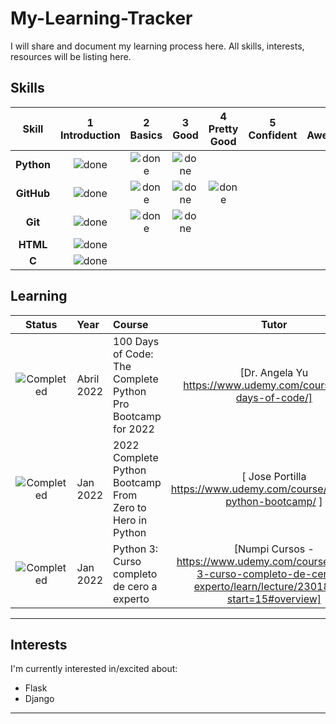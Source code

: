 # My-Learning-Tracker
I will share and document my learning process here. All skills, interests, resources will be listing here.


## Skills

[done]: https://user-images.githubusercontent.com/29199184/32275438-8385f5c0-bf0b-11e7-9406-42265f71e2bd.png "Done"

|               Skill              | 1<br>Introduction | 2<br>Basics   | 3<br>Good     | 4<br>Pretty Good | 5<br>Confident | 6<br>Awesome    |
|:--------------------------------:|:-----------------:|:-------------:|:-------------:|:----------------:|:--------------:|:---------------:|
|**Python**                         | ![done][done]     | ![done][done] | ![done][done] |     |   |                 |
**GitHub**                        | ![done][done]     | ![done][done] | ![done][done] | ![done][done]    |                |                 |
|**Git**                  | ![done][done]     | ![done][done] | ![done][done] |                  |                |                 |
|**HTML**                  | ![done][done]     |                 |                |                 |
|**C**                  | ![done][done]     |                  |                |                 |




## Learning

[//]: # (Status images)

[Completed]: https://user-images.githubusercontent.com/29199184/32275438-8385f5c0-bf0b-11e7-9406-42265f71e2bd.png "Completed"
[In Progress]: https://user-images.githubusercontent.com/29199184/34462881-7305ddac-ee4d-11e7-9b57-589424820da4.png "In Progress"
[Soon]: https://user-images.githubusercontent.com/29199184/34462916-d5c37bd4-ee4d-11e7-9f4a-d57f2243281b.png "Soon"

|            Status           |   Year   | Course                                                          |                Tutor                        |
|:---------------------------:|:---------|:----------------------------------------------------------------|:-------------------------------------------:|
| ![Completed][In Progress]     | Abril 2022 | 100 Days of Code: The Complete Python Pro Bootcamp for 2022                               | [Dr. Angela Yu https://www.udemy.com/course/100-days-of-code/]               |
| ![Completed][In Progress]     | Jan 2022 | 2022 Complete Python Bootcamp From Zero to Hero in Python                                |[ Jose Portilla https://www.udemy.com/course/complete-python-bootcamp/ ]
| ![Completed][In Progress]     | Jan 2022     | Python 3: Curso completo de cero a experto                             | [Numpi Cursos - https://www.udemy.com/course/python-3-curso-completo-de-cero-a-experto/learn/lecture/23018854?start=15#overview]    


----

## Interests

I'm currently interested in/excited about:

+ Flask
+ Django


----
